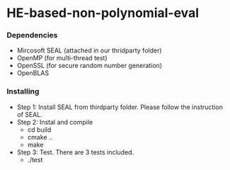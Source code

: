 # HE-based-non-polynomial-eval

### Dependencies
* Mircosoft SEAL (attached in our thridparty folder)
* OpenMP (for multi-thread test)
* OpenSSL (for secure random number generation)
* OpenBLAS

### Installing
* Step 1: Install SEAL from thirdparty folder. Please follow the instruction of SEAL. 
* Step 2: Instal and compile
  * cd build
  * cmake ..
  * make
* Step 3: Test. There are 3 tests included. 
  * ./test
  
